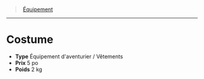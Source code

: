 ﻿---
!Equipment
Type: Équipement d'aventurier / Vêtements
Price: 5 po
Weight: 2 kg
Id: equipment_hd.md#costume
ParentLink: equipment_hd.md#Équipement
Name: Costume
ParentName: Équipement
NameLevel: 1
Attributes: {}
---
> [Équipement](hd_equipment.md)

---

# Costume

- **Type** Équipement d'aventurier / Vêtements
- **Prix** 5 po
- **Poids** 2 kg

